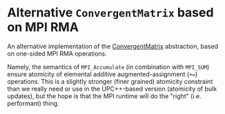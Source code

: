 # Alternative `ConvergentMatrix` based on MPI RMA

An alternative implementation of the
[ConvergentMatrix](http://github.com/swfrench/convergent-matrix)
abstraction, based on one-sided MPI RMA operations.

Namely, the semantics of `MPI_Accumulate` (in combination with `MPI_SUM`)
ensure atomicity of elemental additive augmented-assignment (`+=`) operations.
This is a slightly stronger (finer grained) atomicity constraint than we really
need or use in the UPC++-based version (atomicity of bulk updates), but the
hope is that the MPI runtime will do the "right" (i.e. performant) thing.
